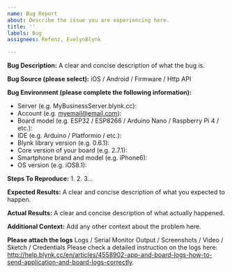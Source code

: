 ```yaml
---
name: Bug Report
about: Describe the issue you are experiencing here.
title: ''
labels: Bug
assignees: Refenz, EvelynBlynk

---
```


**Bug Description:**
A clear and concise description of what the bug is.

**Bug Source (please select):**
iOS / Android / Firmware / Http API

**Bug Environment (please complete the following information):**
- Server (e.g. MyBusinessServer.blynk.cc):
- Account (e.g. myemail@email.com):
- Board model (e.g. ESP32 / ESP8266 / Arduino Nano / Raspberry Pi 4 / etc.):
- IDE (e.g. Arduino / Platformio / etc.):
- Blynk library version (e.g. 0.6.1):
- Core version of your board (e.g. 2.7.1):
- Smartphone brand and model (e.g. iPhone6):
- OS version (e.g. iOS8.1):

**Steps To Reproduce:**
 1.
 2.
 3...

**Expected Results:**
A clear and concise description of what you expected to happen.

**Actual Results:**
A clear and concise description of what actually happened.

**Additional Context:**
Add any other context about the problem here.

**Please attach the logs**
Logs / Serial Monitor Output / Screenshots / Video / Sketch / Credentials
Please check a detailed instruction on the logs here: http://help.blynk.cc/en/articles/4558902-app-and-board-logs-how-to-send-application-and-board-logs-correctly.
